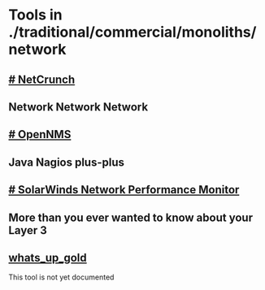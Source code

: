 # Tools in ./traditional/commercial/monoliths/network
## [# NetCrunch](netcrunch.md)
## Network Network Network
## [# OpenNMS](opennms.md)
## Java Nagios plus-plus
## [# SolarWinds Network Performance Monitor](solarwinds_npm.md)
## More than you ever wanted to know about your Layer 3
## [whats_up_gold](whats_up_gold.md)
This tool is not yet documented
